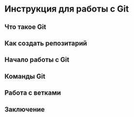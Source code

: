 # Инструкция для работы с Git

## Что такое Git

## Как создать репозитарий

## Начало работы с Git

## Команды Git

## Работа с ветками

## Заключение

